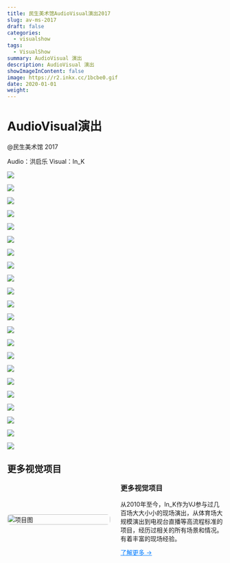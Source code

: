 ```yaml
---
title: 民生美术馆AudioVisual演出2017
slug: av-ms-2017
draft: false
categories:
  - visualshow
tags:
  - VisualShow
summary: AudioVisual 演出
description: AudioVisual 演出
showImageInContent: false
image: https://r2.inkx.cc/1bcbe0.gif
date: 2020-01-01
weight:
---
```

# AudioVisual演出
@民生美术馆 2017

Audio：洪启乐
Visual：In_K

![](https://r2.inkx.cc/8567f5.jpg)

![](https://r2.inkx.cc/e52bae.gif)

![](https://r2.inkx.cc/7d5cb1.gif)

![](https://r2.inkx.cc/d7623c.gif)

![](https://r2.inkx.cc/f087a8.gif)

![](https://r2.inkx.cc/48f184.gif)

![](https://r2.inkx.cc/9d8176.gif)

![](https://r2.inkx.cc/adae80.gif)

![](https://r2.inkx.cc/1bcbe0.gif)

![](https://r2.inkx.cc/b704f3.gif)

![](https://r2.inkx.cc/cb5bc2.gif)

![](https://r2.inkx.cc/49ad1d.gif)

![](https://r2.inkx.cc/720b28.gif)


![](https://r2.inkx.cc/2b5176.jpg)

![](https://r2.inkx.cc/bd8980.jpg)

![](https://r2.inkx.cc/65b092.jpg)

![](https://r2.inkx.cc/b0d3f8.jpg)

![](https://r2.inkx.cc/523a9b.jpg)

![](https://r2.inkx.cc/4c4efd.jpg)

![](https://r2.inkx.cc/61f3d1.jpg)

![](https://r2.inkx.cc/9855c7.jpg)

![](https://r2.inkx.cc/810b4a.jpg)

## 更多视觉项目

<div style="display: flex; gap: 24px; align-items: center; margin-bottom: 32px;">
  <div style="flex: 1;">
    <img src="https://r2.inkx.cc/20250706145352743.jpg" alt="项目图" style="width:100%; border-radius:8px;" />
  </div>
  <div style="flex: 1;">
    <h3 style="margin-top: 0;">更多视觉项目</h3>
    <p style="margin: 0 0 12px;">从2010年至今，In_K作为VJ参与过几百场大大小小的现场演出，从体育场大规模演出到电视台直播等高流程标准的项目，经历过相关的所有场景和情况。有着丰富的现场经验。</p>
    <a href="/tags/visualshow" style="color: #007BFF; text-decoration: underline;">了解更多 →</a>
  </div>
</div>